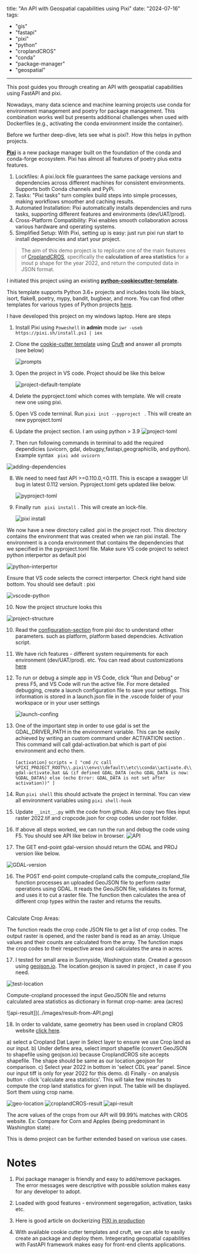 title: "An API with Geospatial capabilities using Pixi"
date: "2024-07-16" 
tags:
  - "gis"
  - "fastapi"
  - "pixi"
  - "python"
  - "croplandCROS"
  - "conda"
  - "package-manager"
  - "geospatial"
---
This post guides you through creating an API with geospatial capabilities using FastAPI and pixi.

Nowadays, many data science and machine learning projects use conda for environment management and poetry for package management. This combination works well but presents additional challenges when used with Dockerfiles (e.g., activating the conda environment inside the container). 

Before we further deep-dive, lets see what is pixi?. How this helps in python projects.

**[Pixi](https://prefix.dev/)** is a new package manager built on the foundation of the conda and conda-forge ecosystem. Pixi has almost all features of poetry plus extra features.

 1. Lockfiles: A pixi.lock file guarantees the same package versions and dependencies across different machines for consistent environments. Supports both Conda channels and PyPi.
2. Tasks: "Pixi tasks" turn complex build steps into simple processes, making workflows smoother and caching results.
3. Automated Installation: Pixi automatically installs dependencies and runs tasks, supporting different features and environments (dev/UAT/prod).
4. Cross-Platform Compatibility: Pixi enables smooth collaboration across various hardware and operating systems.
5. Simplified Setup: With Pixi, setting up is easy: just run pixi run start to install dependencies and start your project.


> The aim of this demo project is to replicate one of the main features of [CroplandCROS](https://croplandcros.scinet.usda.gov/), specifically the **calculation of area statistics** for a inout p shape for the year 2022, and return the computed data in JSON format.

I initiated this project using an existing **[python-cookiecutter-template](https://github.com/timothycrosley/cookiecutter-python/)**.

This template supports Python 3.6+ projects and includes tools like black, isort, flake8, poetry, mypy, bandit, bugbear, and more. You can find other templates for various types of Python projects [here](https://github.com/search?q=cookiecutter&type=Repositories).


I have developed this project on my windows laptop. Here are steps

 1. Install Pixi using `Poweshell` in **admin** mode `iwr -useb https://pixi.sh/install.ps1 | iex`
 2. Clone the [cookie-cutter template](https://github.com/timothycrosley/cookiecutter-python/) using [Cruft](https://github.com/cruft/cruft) and answer all prompts  (see below)
   
     ![prompts](../images/cruft%20prompts.png)
3. Open the project in VS code. Project should be like this below

   ![project-default-template](../images/proj-structure-template.png)
  
4. Delete the pyproject.toml which comes with template. We will create new one using pixi.
5. Open VS code terminal. Run `pixi init --pyproject ` . This will create an new pyproject.toml
6. Update the project section. I am using python > 3.9 
![project-toml](../images/project-toml.png)

7. Then run following commands in terminal to add the required dependicies (uvicorn, gdal, debugpy,fastapi,geographiclib, and python). Example syntax
 ` pixi add uvicorn` 

 ![adding-dependencies](../images/add%20dependencies.png)

8. We need to need fast API >=0.110.0,<0.111. This is escape a swagger UI bug in latest 0.112 version. Pyproject.toml gets updated like below.

    ![pyproject-toml](../images/pyproject-toml.png)

9. Finally run ` pixi install` . This will create an lock-file.

    ![pixi install](../images/pixi-install.png)

We now have a new directory called .pixi in the project root. This directory contains the environment that was created when we ran pixi install. The environment is a conda environment that contains the dependencies that we specified in the pyproject.toml file. Make sure VS code project to select python interpertor as default pixi

![python-interpertor](../images/python-interpertor.png)

Ensure that VS code selects the correct interpertor. Check right hand side bottom. You should see default : pixi 

![vscode-python](../images/vscode-chose-pixi.png)

10. Now the project structure looks this 

![project-structure](../images/project-structure.png)

10. Read the [configuration-section](https://pixi.sh/latest/features/multi_platform_configuration/) from pixi doc to understand other parameters.
such as platform, platform based dependcies. Activation script.

11. We have rich features - different system requirements for each environment (dev/UAT/prod). etc. You can read about customizations [here](https://pixi.sh/latest/features/multi_environment/#feature-environment-set-definitions)

12. To run or debug a simple app in VS Code, click "Run and Debug" or press F5, and VS Code will run the active file.  For more detailed debugging, create a launch configuration file to save your settings. This information is stored in a launch.json file in the .vscode folder of your workspace or in your user settings

    ![launch-confing](../images/launch.json.png)
13. One of the important step in order to use gdal is set the GDAL_DRIVER_PATH in the environment variable. 
    This can be  easily achieved by writing an custom command under ACTIVATION section . 
    This command will call gdal-activation.bat which is part of pixi environment and echo them.
    
    
    ` [activation] `
    `
    scripts = [
        "cmd /c call %PIXI_PROJECT_ROOT%\\.pixi\\envs\\default\\etc\\conda\\activate.d\\gdal-activate.bat && (if defined GDAL_DATA (echo GDAL_DATA is now: %GDAL_DATA%) else (echo Error: GDAL_DATA is not set after activation))"
    ] `

14. Run `pixi shell` this should activate the project in terminal. You can view all environment variables using `pixi shell-hook` 

15. Update `__init__.py` with the code from github. Also copy two files input raster 2022.tif and cropcode.json for crop codes under root folder.


15. If above all steps worked, we can run the run and debug the code using F5. You should see API like below in browser.
![API](../images/API.png)

15. The GET end-point gdal-version should return the GDAL and PROJ version like below.

![GDAL-version](../images/gdal-version.png)

16. The POST end-point compute-cropland calls the compute_cropland_file function processes an uploaded GeoJSON file to perform raster operations using GDAL. It reads the GeoJSON file, validates its format, and uses it to cut a raster file. The function then calculates the area of different crop types within the raster and returns the results.

##
Calculate Crop Areas:

The function reads the crop code JSON file to get a list of crop codes.
The output raster is opened, and the raster band is read as an array.
Unique values and their counts are calculated from the array.
The function maps the crop codes to their respective areas and calculates the area in acres.

17. I tested for small area in Sunnyside, Washington state. Created a geoson using [geojson.io](https://geojson.io/#map=2/0/20). The location.geojson is saved in project , in case if you need.

![test-location](../images/sunnyside-washinton.png)

Compute-cropland  processed the input GeoJSON file and returns calculated area statistics as dictionary in format crop-name: area (acres)

![api-result]](../images/result-from-API.png)

18. In order to validate, same geometry has been used in cropland CROS website [click here](https://croplandcros.scinet.usda.gov/). 

 a) select a Cropland Dat Layer in Select layer to ensure we use Crop land as our input.
 b) Under define area, select import shapefile (convert GeoJSON to shapefile using geojson.io) because CroplandCROS site accepts shapefile. The shape should be same as our location.geojson for comparison.
 c) Select year 2022 in bottom in 'select CDL year' panel. Since our input tiff is only for year 2022 for this demo.
 d) Finally - on analysis button - click 'calculate area statistics'. This will take few minutes to compute the crop land statistics for given input. The table will be displayed. Sort them using crop name. 

![geo-location](../images/croplandcros-sunnyside-2022.png)
 ![croplandCROS-result](../images/croplandcros-result.png)
 ![api-result](../images/result-from-API.png)

The acre values of the crops from our API will 99.99% matches with CROS website. Ex: Compare for Corn and Apples (being predominant in Washington state) .

This is demo project can be further extended based on various use cases. 


# Notes 

1. Pixi package manager is friendly and easy to add/remove packages. The error messages were descriptive with possible solution makes easy for any developer to adopt.

2. Loaded with good features - environment segeregation, activation, tasks etc. 

3. Here is good article on dockerizing [PIXI in production]( https://tech.quantco.com/blog/pixi-production) 

4. With available cookie cutter templates and cruft, we can able to easily create an package and deploy them. Integerating geospatial capabilities with FastAPI framework makes easy for front-end clients applications.

